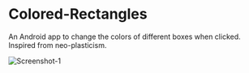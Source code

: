# Colored-Rectangles
An Android app to change the colors of different boxes when clicked. Inspired from neo-plasticism.

![Screenshot-1](https://user-images.githubusercontent.com/68431056/104106091-0b8b6e00-52d9-11eb-8f2f-f3c691263fd3.jpg)
